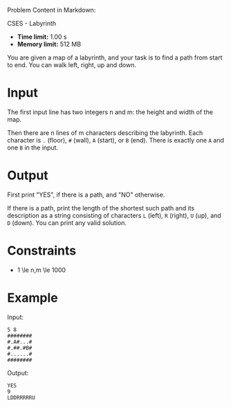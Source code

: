Problem Content in Markdown:


CSES \- Labyrinth




* **Time limit:** 1\.00 s
* **Memory limit:** 512 MB




You are given a map of a labyrinth, and your task is to find a path from start to end. You can walk left, right, up and down.


Input
=====


The first input line has two integers n and m: the height and width of the map.


Then there are n lines of m characters describing the labyrinth. Each character is `.` (floor), `#` (wall), `A` (start), or `B` (end). There is exactly one `A` and one `B` in the input.


Output
======


First print "YES", if there is a path, and "NO" otherwise.


If there is a path, print the length of the shortest such path and its description as a string consisting of characters `L` (left), `R` (right), `U` (up), and `D` (down). You can print any valid solution.


Constraints
===========


* 1 \\le n,m \\le 1000


Example
=======


Input:



```
5 8
########
#.A#...#
#.##.#B#
#......#
########

```

Output:



```
YES
9
LDDRRRRRU

```
 

